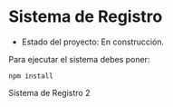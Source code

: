 <h1> Sistema de Registro </h1>

- Estado del proyecto: En construcción.

Para ejecutar el sistema debes poner:

```npm install```

Sistema de Registro 2
